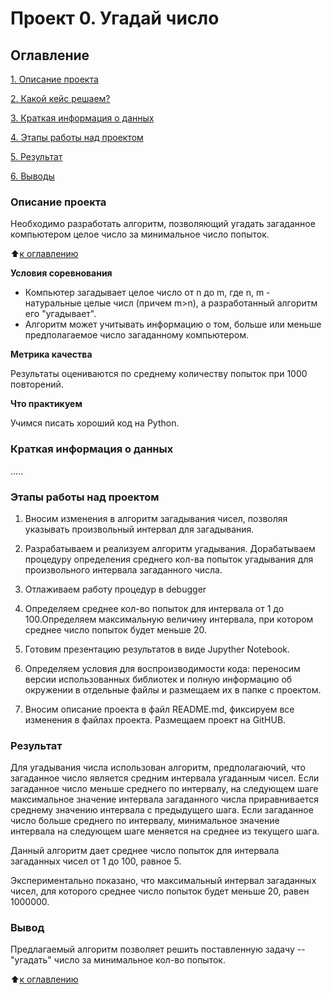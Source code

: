 # **Проект 0. Угадай число**

## **Оглавление**
[1. Описание проекта](https://github.com/kostritsky/sf_data_science/tree/main/project_0/README.md#Описание-проекта)

[2. Какой кейс решаем?](https://github.com/kostritsky/sf_data_science/tree/main/project_0/README.md#Какой-кейс-решаем)

[3. Краткая информация о данных](https://github.com/kostritsky/sf_data_science/tree/main/project_0/README.md#Краткая-информация-о-данных)

[4. Этапы работы над проектом](https://github.com/kostritsky/sf_data_science/tree/main/project_0/README.md#Этапы-работы-над-проектом)

[5. Результат](https://github.com/kostritsky/sf_data_science/tree/main/project_0/README.md#Результат)

[6. Выводы](https://github.com/kostritsky/sf_data_science/tree/main/project_0/README.md#Выводы)

### **Описание проекта**
Необходимо разработать алгоритм, позволяющий угадать загаданное компьютером целое число за минимальное число попыток.

:arrow_up:[к оглавлению](https://github.com/kostritsky/sf_data_science/tree/main/project_0/README.md#Оглавление)

**Условия соревнования**
- Компьютер загадывает целое число от n до m, где n, m - натуральные целые числ (причем m>n), а разработанный алгоритм его "угадывает". 
- Алгоритм может учитывать информацию о том, больше или меньше предполагаемое число загаданному компьютером.

**Метрика качества**

Результаты оцениваются по среднему количеству попыток при 1000 повторений.

**Что практикуем**

Учимся писать хороший код на Python.

### **Краткая информация о данных**
.....

### **Этапы работы над проектом**


1. Вносим изменения в алгоритм загадывания чисел, позволяя указывать произвольный интервал для загадывания.

2. Разрабатываем и реализуем алгоритм угадывания. Дорабатываем процедуру определения среднего кол-ва попыток угадывания для произвольного интервала загаданного числа.

3. Отлаживаем работу процедур в debugger

4. Определяем среднее кол-во попыток для интервала от 1 до 100.Определяем максимальную величину интервала, при котором среднее число попыток будет меньше 20.

5. Готовим презентацию результатов в виде Jupyther Notebook. 

6. Определяем условия для воспроизводимости кода: переносим версии использованных библиотек и полную информацию об окружении в отдельные файлы и размещаем их в папке с проектом.

7. Вносим описание проекта в файл README.md, фиксируем все изменения в файлах проекта. Размещаем проект на GitHUB.

### **Результат**

Для угадывания числа использован алгоритм, предполагаючий, что загаданное число является средним интервала угаданным чисел. Если загаданное число меньше среднего по интервалу, на следующем шаге максимальное значение интервала загаданного числа приравнивается среднему значению интервала с предыдущего шага. Если загаданное число больше среднего по интервалу, минимальное значение интервала на следующем шаге меняется на среднее из текущего шага.

Данный алгоритм дает среднее число попыток для интервала загаданных чисел от 1 до 100, равное 5. 

Экспериментально показано, что максимальный интервал загаданных чисел, для которого среднее число попыток будет меньше 20, равен 1000000.

### **Вывод**
 Предлагаемый алгоритм позволяет решить поставленную задачу -- "угадать" число за минимальное кол-во попыток.





:arrow_up:[к оглавлению](https://github.com/kostritsky/sf_data_science/tree/main/project_0/README.md#Оглавление)
